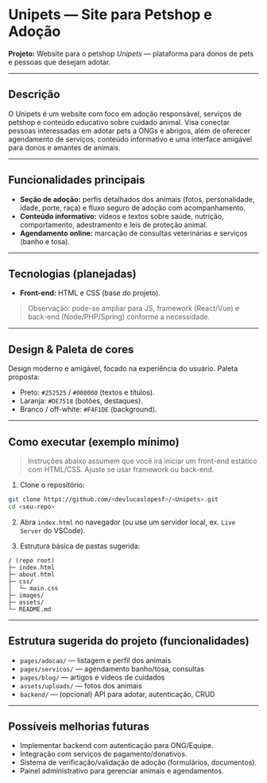 
# Unipets — Site para Petshop e Adoção

**Projeto:** Website para o petshop *Unipets* — plataforma para donos de pets e pessoas que desejam adotar.  

---

## Descrição
O Unipets é um website com foco em adoção responsável, serviços de petshop e conteúdo educativo sobre cuidado animal. Visa conectar pessoas interessadas em adotar pets a ONGs e abrigos, além de oferecer agendamento de serviços, conteúdo informativo e uma interface amigável para donos e amantes de animais.

---

## Funcionalidades principais
- **Seção de adoção:** perfis detalhados dos animais (fotos, personalidade, idade, porte, raça) e fluxo seguro de adoção com acompanhamento.  
- **Conteúdo informativo:** vídeos e textos sobre saúde, nutrição, comportamento, adestramento e leis de proteção animal.  
- **Agendamento online:** marcação de consultas veterinárias e serviços (banho e tosa).

---

## Tecnologias (planejadas)
- **Front-end:** HTML e CSS (base do projeto).  
> Observação: pode-se ampliar para JS, framework (React/Vue) e back-end (Node/PHP/Spring) conforme a necessidade.

---

## Design & Paleta de cores
Design moderno e amigável, focado na experiência do usuário. Paleta proposta:  
- Preto: `#252525` / `#000000` (textos e títulos).  
- Laranja: `#DE7518` (botões, destaques).  
- Branco / off-white: `#F4F1DE` (background).

---

## Como executar (exemplo mínimo)
> Instruções abaixo assumem que você irá iniciar um front-end estático com HTML/CSS. Ajuste se usar framework ou back-end.

1. Clone o repositório:
```bash
git clone https://github.com/<devlucaslopesf>/<Unipets>.git
cd <seu-repo>
```

2. Abra `index.html` no navegador (ou use um servidor local, ex. `Live Server` do VSCode).

3. Estrutura básica de pastas sugerida:
```
/ (repo root)
├─ index.html
├─ about.html
├─ css/
│  └─ main.css
├─ images/
├─ assets/
└─ README.md
```

---

## Estrutura sugerida do projeto (funcionalidades)
- `pages/adocao/` — listagem e perfil dos animais  
- `pages/servicos/` — agendamento banho/tosa, consultas  
- `pages/blog/` — artigos e vídeos de cuidados  
- `assets/uploads/` — fotos dos animais  
- `backend/` — (opcional) API para adotar, autenticação, CRUD
---

## Possíveis melhorias futuras
- Implementar backend com autenticação para ONG/Equipe.  
- Integração com serviços de pagamento/donativos.  
- Sistema de verificação/validação de adoção (formulários, documentos).  
- Painel administrativo para gerenciar animais e agendamentos.
